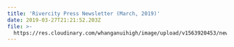 ```yaml
---
title: 'Rivercity Press Newsletter (March, 2019)'
date: 2019-03-27T21:21:52.203Z
file: >-
  https://res.cloudinary.com/whanganuihigh/image/upload/v1563920453/newsletters/Rivercity_Press_-_Newsletter_March_2019.pdf
---
```


